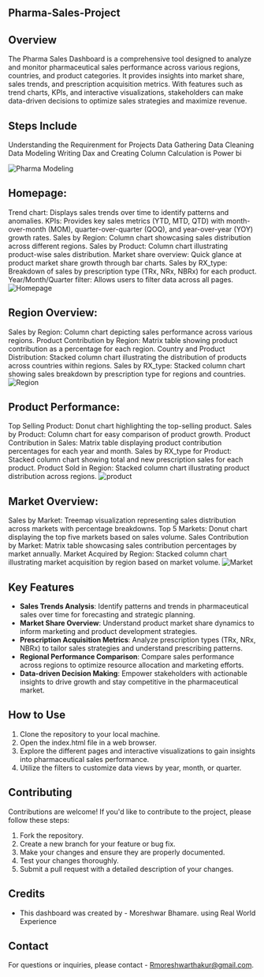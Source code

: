 ## Pharma-Sales-Project

## Overview
The Pharma Sales Dashboard is a comprehensive tool designed to analyze and monitor pharmaceutical sales performance across various regions, countries, and product categories. It provides insights into market share, sales trends, and prescription acquisition metrics. With features such as trend charts, KPIs, and interactive visualizations, stakeholders can make data-driven decisions to optimize sales strategies and maximize revenue.

## Steps Include

Understanding the Requirenment for Projects
Data Gathering
Data Cleaning
Data Modeling
Writing Dax and Creating Column Calculation is Power bi

![Pharma Modeling](https://github.com/Rmoreshwar/Pharma-Sales-Project/assets/77679935/9222b6e0-b036-44b9-aad3-49eac2994c3c)


## Homepage:

Trend chart: Displays sales trends over time to identify patterns and anomalies.
KPIs: Provides key sales metrics (YTD, MTD, QTD) with month-over-month (MOM), quarter-over-quarter (QOQ), and year-over-year (YOY) growth rates.
Sales by Region: Column chart showcasing sales distribution across different regions.
Sales by Product: Column chart illustrating product-wise sales distribution.
Market share overview: Quick glance at product market share growth through bar charts.
Sales by RX_type: Breakdown of sales by prescription type (TRx, NRx, NBRx) for each product.
Year/Month/Quarter filter: Allows users to filter data across all pages.
![Homepage](https://github.com/Rmoreshwar/Pharma-Sales-Project/assets/77679935/3bb190d0-3ab0-4a3c-a8d2-541f3a1d5096)

## Region Overview:

Sales by Region: Column chart depicting sales performance across various regions.
Product Contribution by Region: Matrix table showing product contribution as a percentage for each region.
Country and Product Distribution: Stacked column chart illustrating the distribution of products across countries within regions.
Sales by RX_type: Stacked column chart showing sales breakdown by prescription type for regions and countries.
![Region](https://github.com/Rmoreshwar/Pharma-Sales-Project/assets/77679935/b712ec66-c377-4f7e-b6c3-2c821dfd0cf1)

## Product Performance:

Top Selling Product: Donut chart highlighting the top-selling product.
Sales by Product: Column chart for easy comparison of product growth.
Product Contribution in Sales: Matrix table displaying product contribution percentages for each year and month.
Sales by RX_type for Product: Stacked column chart showing total and new prescription sales for each product.
Product Sold in Region: Stacked column chart illustrating product distribution across regions.
![product](https://github.com/Rmoreshwar/Pharma-Sales-Project/assets/77679935/0ee107a9-b00e-4398-9399-9f51c8d35320)

## Market Overview:

Sales by Market: Treemap visualization representing sales distribution across markets with percentage breakdowns.
Top 5 Markets: Donut chart displaying the top five markets based on sales volume.
Sales Contribution by Market: Matrix table showcasing sales contribution percentages by market annually.
Market Acquired by Region: Stacked column chart illustrating market acquisition by region based on market volume.
![Market](https://github.com/Rmoreshwar/Pharma-Sales-Project/assets/77679935/8b6bf2fd-9b49-4183-9a25-5828413b0081)



## Key Features
- **Sales Trends Analysis**: Identify patterns and trends in pharmaceutical sales over time for forecasting and strategic planning.
- **Market Share Overview**: Understand product market share dynamics to inform marketing and product development strategies.
- **Prescription Acquisition Metrics**: Analyze prescription types (TRx, NRx, NBRx) to tailor sales strategies and understand prescribing patterns.
- **Regional Performance Comparison**: Compare sales performance across regions to optimize resource allocation and marketing efforts.
- **Data-driven Decision Making**: Empower stakeholders with actionable insights to drive growth and stay competitive in the pharmaceutical market.

## How to Use
1. Clone the repository to your local machine.
2. Open the index.html file in a web browser.
3. Explore the different pages and interactive visualizations to gain insights into pharmaceutical sales performance.
4. Utilize the filters to customize data views by year, month, or quarter.

## Contributing
Contributions are welcome! If you'd like to contribute to the project, please follow these steps:
1. Fork the repository.
2. Create a new branch for your feature or bug fix.
3. Make your changes and ensure they are properly documented.
4. Test your changes thoroughly.
5. Submit a pull request with a detailed description of your changes.


## Credits
- This dashboard was created by - Moreshwar Bhamare. using Real World Experience

## Contact
For questions or inquiries, please contact - Rmoreshwarthakur@gmail.com.

